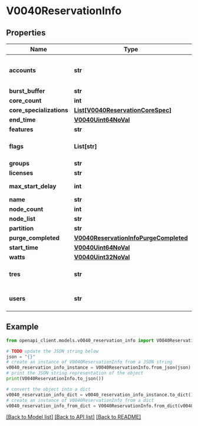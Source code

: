 # V0040ReservationInfo


## Properties

Name | Type | Description | Notes
------------ | ------------- | ------------- | -------------
**accounts** | **str** | Comma separated list of permitted accounts | [optional] 
**burst_buffer** | **str** | BurstBuffer | [optional] 
**core_count** | **int** | CoreCnt | [optional] 
**core_specializations** | [**List[V0040ReservationCoreSpec]**](V0040ReservationCoreSpec.md) |  | [optional] 
**end_time** | [**V0040Uint64NoVal**](V0040Uint64NoVal.md) |  | [optional] 
**features** | **str** | Features | [optional] 
**flags** | **List[str]** | Flags associated with the reservation | [optional] 
**groups** | **str** | Groups | [optional] 
**licenses** | **str** | Licenses | [optional] 
**max_start_delay** | **int** | MaxStartDelay in seconds | [optional] 
**name** | **str** | ReservationName | [optional] 
**node_count** | **int** | NodeCnt | [optional] 
**node_list** | **str** | Nodes | [optional] 
**partition** | **str** | PartitionName | [optional] 
**purge_completed** | [**V0040ReservationInfoPurgeCompleted**](V0040ReservationInfoPurgeCompleted.md) |  | [optional] 
**start_time** | [**V0040Uint64NoVal**](V0040Uint64NoVal.md) |  | [optional] 
**watts** | [**V0040Uint32NoVal**](V0040Uint32NoVal.md) |  | [optional] 
**tres** | **str** | Comma separated list of required TRES | [optional] 
**users** | **str** | Comma separated list of permitted users | [optional] 

## Example

```python
from openapi_client.models.v0040_reservation_info import V0040ReservationInfo

# TODO update the JSON string below
json = "{}"
# create an instance of V0040ReservationInfo from a JSON string
v0040_reservation_info_instance = V0040ReservationInfo.from_json(json)
# print the JSON string representation of the object
print(V0040ReservationInfo.to_json())

# convert the object into a dict
v0040_reservation_info_dict = v0040_reservation_info_instance.to_dict()
# create an instance of V0040ReservationInfo from a dict
v0040_reservation_info_from_dict = V0040ReservationInfo.from_dict(v0040_reservation_info_dict)
```
[[Back to Model list]](../README.md#documentation-for-models) [[Back to API list]](../README.md#documentation-for-api-endpoints) [[Back to README]](../README.md)


